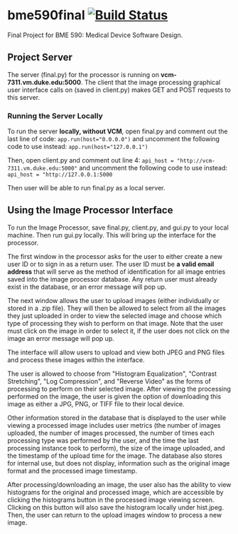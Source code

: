 # bme590final [![Build Status](https://travis-ci.org/EricaSkerrett/bme590final.svg?branch=master)](https://travis-ci.org/EricaSkerrett/bme590final)
Final Project for BME 590: Medical Device Software Design.

## Project Server
The server (final.py) for the processor is running on **vcm-7311.vm.duke.edu:5000**. The client that the image processing graphical user interface calls on (saved in client.py) makes GET and POST requests to this server.

### Running the Server Locally
To run the server **locally, without VCM**, open final.py and comment out the last line of code:
`app.run(host="0.0.0.0")`
and uncomment the following code to use instead:
`app.run(host="127.0.0.1")`

Then, open client.py and comment out line 4: 
`api_host = "http://vcm-7311.vm.duke.edu:5000"`
and uncomment the following code to use instead:
`api_host = "http://127.0.0.1:5000`

Then user will be able to run final.py as a local server.

## Using the Image Processor Interface
To run the Image Processor, save final.py, client.py, and gui.py to your local machine. Then run gui.py locally. This will bring up the interface for the processor.

The first window in the processor asks for the user to either create a new user ID or to sign in as a return user. The user ID must be **a valid email address** that will serve as the method of identification for all image entries saved into the image processor database. Any return user must already exist in the database, or an error message will pop up.

The next window allows the user to upload images (either individually or stored in a .zip file). They will then be allowed to select from all the images they just uploaded in order to view the selected image and choose which type of processing they wish to perform on that image. Note that the user must click on the image in order to select it, if the user does not click on the image an error message will pop up.

The interface will allow users to upload and view both JPEG and PNG files and process these images within the interface.

The user is allowed to choose from "Histogram Equalization", "Contrast Stretching", "Log Compression", and "Reverse Video" as the forms of processing to perform on their selected image. After viewing the processing performed on the image, the user is given the option of downloading this image as either a JPG, PNG, or TIFF file to their local device.

Other information stored in the database that is displayed to the user while viewing a processed image includes user metrics (the number of images uploaded, the number of images processed, the number of times each processing type was performed by the user, and the time the last processing instance took to perform), the size of the image uploaded, and the timestamp of the upload time for the image. The database also stores for internal use, but does not display, information such as the original image format and the processed image timestamp.

After processing/downloading an image, the user also has the ability to view histograms for the original and processed image, which are accessible by clicking the histograms button in the processed image viewing screen. Clicking on this button will also save the histogram locally under hist.jpeg. Then, the user can return to the upload images window to process a new image.
